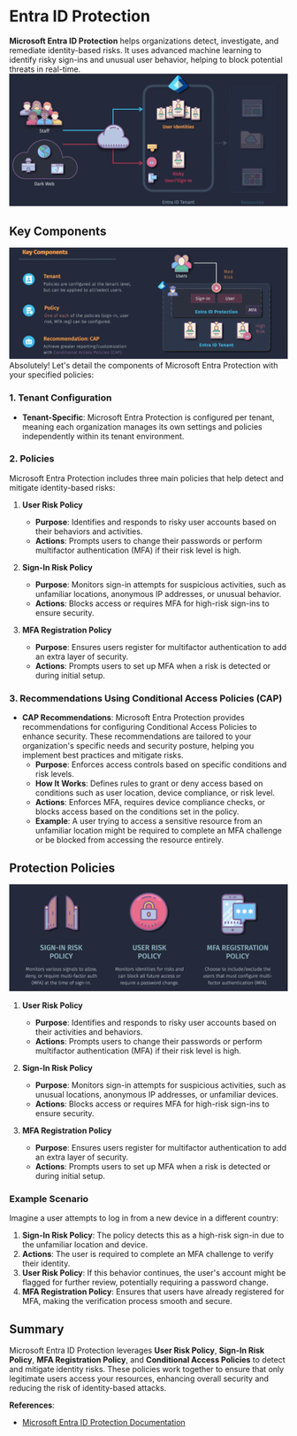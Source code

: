 # Entra ID Protection

**Microsoft Entra ID Protection** helps organizations detect, investigate, and remediate identity-based risks. It uses advanced machine learning to identify risky sign-ins and unusual user behavior, helping to block potential threats in real-time.
![alt text](images/entra-protection.png)

## Key Components

![alt text](images/entra-protection-policies-components.png)
Absolutely! Let's detail the components of Microsoft Entra Protection with your specified policies:

### 1. Tenant Configuration

- **Tenant-Specific**: Microsoft Entra Protection is configured per tenant, meaning each organization manages its own settings and policies independently within its tenant environment.

### 2. Policies

Microsoft Entra Protection includes three main policies that help detect and mitigate identity-based risks:

1. **User Risk Policy**

   - **Purpose**: Identifies and responds to risky user accounts based on their behaviors and activities.
   - **Actions**: Prompts users to change their passwords or perform multifactor authentication (MFA) if their risk level is high.

2. **Sign-In Risk Policy**

   - **Purpose**: Monitors sign-in attempts for suspicious activities, such as unfamiliar locations, anonymous IP addresses, or unusual behavior.
   - **Actions**: Blocks access or requires MFA for high-risk sign-ins to ensure security.

3. **MFA Registration Policy**
   - **Purpose**: Ensures users register for multifactor authentication to add an extra layer of security.
   - **Actions**: Prompts users to set up MFA when a risk is detected or during initial setup.

### 3. Recommendations Using Conditional Access Policies (CAP)

- **CAP Recommendations**: Microsoft Entra Protection provides recommendations for configuring Conditional Access Policies to enhance security. These recommendations are tailored to your organization's specific needs and security posture, helping you implement best practices and mitigate risks.
  - **Purpose**: Enforces access controls based on specific conditions and risk levels.
  - **How It Works**: Defines rules to grant or deny access based on conditions such as user location, device compliance, or risk level.
  - **Actions**: Enforces MFA, requires device compliance checks, or blocks access based on the conditions set in the policy.
  - **Example**: A user trying to access a sensitive resource from an unfamiliar location might be required to complete an MFA challenge or be blocked from accessing the resource entirely.

## Protection Policies

![alt text](images/entra-protection-policies-1.png)

1. **User Risk Policy**

   - **Purpose**: Identifies and responds to risky user accounts based on their activities and behaviors.
   - **Actions**: Prompts users to change their passwords or perform multifactor authentication (MFA) if their risk level is high.

2. **Sign-In Risk Policy**

   - **Purpose**: Monitors sign-in attempts for suspicious activities, such as unusual locations, anonymous IP addresses, or unfamiliar devices.
   - **Actions**: Blocks access or requires MFA for high-risk sign-ins to ensure security.

3. **MFA Registration Policy**

   - **Purpose**: Ensures users register for multifactor authentication to add an extra layer of security.
   - **Actions**: Prompts users to set up MFA when a risk is detected or during initial setup.

### Example Scenario

Imagine a user attempts to log in from a new device in a different country:

1. **Sign-In Risk Policy**: The policy detects this as a high-risk sign-in due to the unfamiliar location and device.
2. **Actions**: The user is required to complete an MFA challenge to verify their identity.
3. **User Risk Policy**: If this behavior continues, the user's account might be flagged for further review, potentially requiring a password change.
4. **MFA Registration Policy**: Ensures that users have already registered for MFA, making the verification process smooth and secure.

## Summary

Microsoft Entra ID Protection leverages **User Risk Policy**, **Sign-In Risk Policy**, **MFA Registration Policy**, and **Conditional Access Policies** to detect and mitigate identity risks. These policies work together to ensure that only legitimate users access your resources, enhancing overall security and reducing the risk of identity-based attacks.

**References**:

- [Microsoft Entra ID Protection Documentation](https://learn.microsoft.com/en-us/azure/active-directory/identity-protection/overview-identity-protection)
